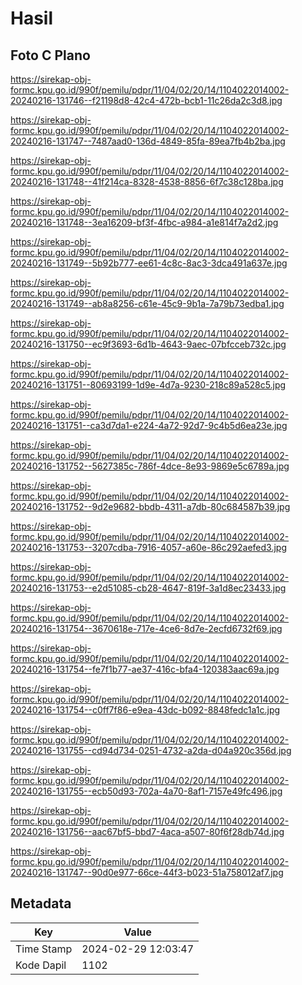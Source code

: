 # Hasil

## Foto C Plano

https://sirekap-obj-formc.kpu.go.id/990f/pemilu/pdpr/11/04/02/20/14/1104022014002-20240216-131746--f21198d8-42c4-472b-bcb1-11c26da2c3d8.jpg

https://sirekap-obj-formc.kpu.go.id/990f/pemilu/pdpr/11/04/02/20/14/1104022014002-20240216-131747--7487aad0-136d-4849-85fa-89ea7fb4b2ba.jpg

https://sirekap-obj-formc.kpu.go.id/990f/pemilu/pdpr/11/04/02/20/14/1104022014002-20240216-131748--41f214ca-8328-4538-8856-6f7c38c128ba.jpg

https://sirekap-obj-formc.kpu.go.id/990f/pemilu/pdpr/11/04/02/20/14/1104022014002-20240216-131748--3ea16209-bf3f-4fbc-a984-a1e814f7a2d2.jpg

https://sirekap-obj-formc.kpu.go.id/990f/pemilu/pdpr/11/04/02/20/14/1104022014002-20240216-131749--5b92b777-ee61-4c8c-8ac3-3dca491a637e.jpg

https://sirekap-obj-formc.kpu.go.id/990f/pemilu/pdpr/11/04/02/20/14/1104022014002-20240216-131749--ab8a8256-c61e-45c9-9b1a-7a79b73edba1.jpg

https://sirekap-obj-formc.kpu.go.id/990f/pemilu/pdpr/11/04/02/20/14/1104022014002-20240216-131750--ec9f3693-6d1b-4643-9aec-07bfcceb732c.jpg

https://sirekap-obj-formc.kpu.go.id/990f/pemilu/pdpr/11/04/02/20/14/1104022014002-20240216-131751--80693199-1d9e-4d7a-9230-218c89a528c5.jpg

https://sirekap-obj-formc.kpu.go.id/990f/pemilu/pdpr/11/04/02/20/14/1104022014002-20240216-131751--ca3d7da1-e224-4a72-92d7-9c4b5d6ea23e.jpg

https://sirekap-obj-formc.kpu.go.id/990f/pemilu/pdpr/11/04/02/20/14/1104022014002-20240216-131752--5627385c-786f-4dce-8e93-9869e5c6789a.jpg

https://sirekap-obj-formc.kpu.go.id/990f/pemilu/pdpr/11/04/02/20/14/1104022014002-20240216-131752--9d2e9682-bbdb-4311-a7db-80c684587b39.jpg

https://sirekap-obj-formc.kpu.go.id/990f/pemilu/pdpr/11/04/02/20/14/1104022014002-20240216-131753--3207cdba-7916-4057-a60e-86c292aefed3.jpg

https://sirekap-obj-formc.kpu.go.id/990f/pemilu/pdpr/11/04/02/20/14/1104022014002-20240216-131753--e2d51085-cb28-4647-819f-3a1d8ec23433.jpg

https://sirekap-obj-formc.kpu.go.id/990f/pemilu/pdpr/11/04/02/20/14/1104022014002-20240216-131754--3670618e-717e-4ce6-8d7e-2ecfd6732f69.jpg

https://sirekap-obj-formc.kpu.go.id/990f/pemilu/pdpr/11/04/02/20/14/1104022014002-20240216-131754--fe7f1b77-ae37-416c-bfa4-120383aac69a.jpg

https://sirekap-obj-formc.kpu.go.id/990f/pemilu/pdpr/11/04/02/20/14/1104022014002-20240216-131754--c0ff7f86-e9ea-43dc-b092-8848fedc1a1c.jpg

https://sirekap-obj-formc.kpu.go.id/990f/pemilu/pdpr/11/04/02/20/14/1104022014002-20240216-131755--cd94d734-0251-4732-a2da-d04a920c356d.jpg

https://sirekap-obj-formc.kpu.go.id/990f/pemilu/pdpr/11/04/02/20/14/1104022014002-20240216-131755--ecb50d93-702a-4a70-8af1-7157e49fc496.jpg

https://sirekap-obj-formc.kpu.go.id/990f/pemilu/pdpr/11/04/02/20/14/1104022014002-20240216-131756--aac67bf5-bbd7-4aca-a507-80f6f28db74d.jpg

https://sirekap-obj-formc.kpu.go.id/990f/pemilu/pdpr/11/04/02/20/14/1104022014002-20240216-131747--90d0e977-66ce-44f3-b023-51a758012af7.jpg


## Metadata

| Key        | Value               |
| ---------- | ------------------- |
| Time Stamp | 2024-02-29 12:03:47 |
| Kode Dapil | 1102                |



